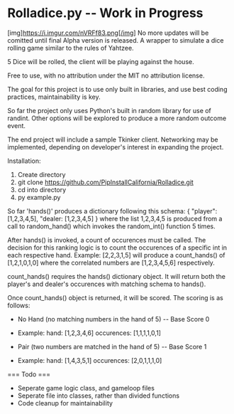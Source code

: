 # Rolladice.py -- Work in Progress
[img]https://i.imgur.com/nVRFf83.png[/img]
No more updates will be comitted until final Alpha version is released.
A wrapper to simulate a dice rolling game similar to the rules of Yahtzee.

5 Dice will be rolled, the client will be playing against the house. 

Free to use, with no attribution under the MIT no attribution license.

The goal for this project is to use only built in libraries, and use best coding practices,
maintainability is key.

So far the project only uses Python's built in random library for use of randint. Other options will be explored to produce a more random outcome event.

The end project will include a sample Tkinker client. Networking may be implemented, depending on developer's interest in expanding the project.

Installation:
1. Create directory
2. git clone https://github.com/PipInstallCalifornia/Rolladice.git
3. cd into directory
4. py example.py




So far 'hands()' produces a dictionary following this schema:
{ "player": [1,2,3,4,5],
"dealer: [1,2,3,4,5] }
where the list 1,2,3,4,5 is produced from a call to random_hand() which invokes the random_int() function 5 times.

After hands() is invoked, a count of occurences must be called. The decision for this ranking logic is to count the occurences of a specific int in each respective hand. Example: [2,2,3,1,5] will produce a count_hands() of [1,2,1,0,1,0] where the correlated numbers are [1,2,3,4,5,6] respectively.

count_hands() requires the hands() dictionary object. It will return both the player's and dealer's occurences with matching schema to hands().

Once count_hands() object is returned, it will be scored. The scoring is as follows:

* No Hand (no matching numbers in the hand of 5) -- Base Score 0
* Example: hand: [1,2,3,4,6] occurences: [1,1,1,1,0,1]


* Pair (two numbers are matched in the hand of 5) -- Base Score 1
* Example: hand: [1,4,3,5,1] occurences: [2,0,1,1,1,0]


=== Todo ===

* Seperate game logic class, and gameloop files
* Seperate file into classes, rather than divided functions
* Code cleanup for maintainability

